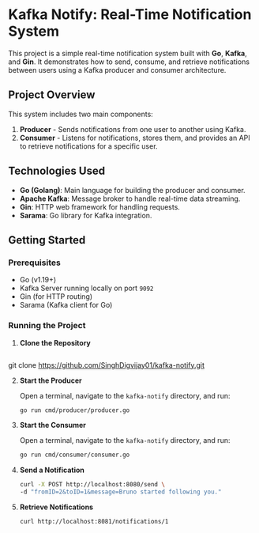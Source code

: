 # Kafka Notify: Real-Time Notification System

This project is a simple real-time notification system built with **Go**, **Kafka**, and **Gin**. It demonstrates how to send, consume, and retrieve notifications between users using a Kafka producer and consumer architecture.

## Project Overview

This system includes two main components:

1. **Producer** - Sends notifications from one user to another using Kafka.
2. **Consumer** - Listens for notifications, stores them, and provides an API to retrieve notifications for a specific user.

## Technologies Used
- **Go (Golang)**: Main language for building the producer and consumer.
- **Apache Kafka**: Message broker to handle real-time data streaming.
- **Gin**: HTTP web framework for handling requests.
- **Sarama**: Go library for Kafka integration.

## Getting Started

### Prerequisites
- Go (v1.19+)
- Kafka Server running locally on port `9092`
- Gin (for HTTP routing)
- Sarama (Kafka client for Go)

### Running the Project

1. **Clone the Repository**

   ```bash
  git clone https://github.com/SinghDigvijay01/kafka-notify.git
   
2. **Start the Producer**

   Open a terminal, navigate to the `kafka-notify` directory, and run:
   ```bash
   go run cmd/producer/producer.go

3. **Start the Consumer**

   Open a terminal, navigate to the `kafka-notify` directory, and run:
   ```bash
   go run cmd/consumer/consumer.go

4. **Send a Notification**
   
   ```bash
   curl -X POST http://localhost:8080/send \
   -d "fromID=2&toID=1&message=Bruno started following you."
   
5. **Retrieve Notifications**
   
   ```bash
   curl http://localhost:8081/notifications/1
